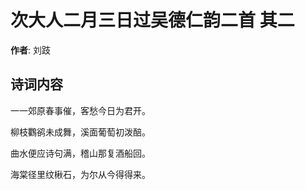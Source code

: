 # 次大人二月三日过吴德仁韵二首  其二

**作者**: 刘跂

## 诗词内容

一一郊原春事催，客愁今日为君开。

柳枝鸜鹆未成舞，溪面葡萄初泼醅。

曲水便应诗句满，稽山那复酒船回。

海棠径里纹楸石，为尔从今得得来。

